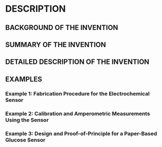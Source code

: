 # DESCRIPTION

## BACKGROUND OF THE INVENTION

## SUMMARY OF THE INVENTION

## DETAILED DESCRIPTION OF THE INVENTION

## EXAMPLES

### Example 1: Fabrication Procedure for the Electrochemical Sensor

### Example 2: Calibration and Amperometric Measurements Using the Sensor

### Example 3: Design and Proof-of-Principle for a Paper-Based Glucose Sensor

